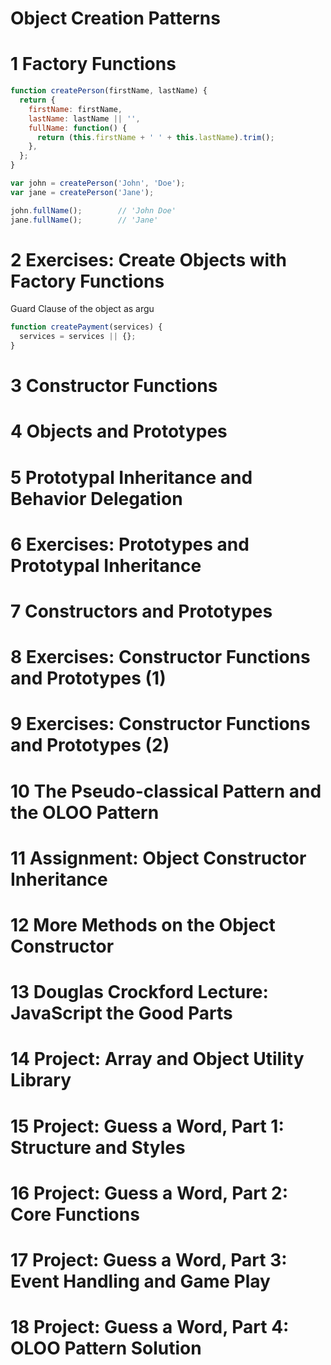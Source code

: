 Object Creation Patterns
==========================

# 1	Factory Functions

```js
function createPerson(firstName, lastName) {
  return {
    firstName: firstName,
    lastName: lastName || '',
    fullName: function() {
      return (this.firstName + ' ' + this.lastName).trim();
    },
  };
}

var john = createPerson('John', 'Doe');
var jane = createPerson('Jane');

john.fullName();        // 'John Doe'
jane.fullName();        // 'Jane'

```


# 2	Exercises: Create Objects with Factory Functions

Guard Clause of the object as argu

```js
function createPayment(services) {
  services = services || {};
}
```


# 3	Constructor Functions
# 4	Objects and Prototypes
# 5	Prototypal Inheritance and Behavior Delegation
# 6	Exercises: Prototypes and Prototypal Inheritance
# 7	Constructors and Prototypes
# 8	Exercises: Constructor Functions and Prototypes (1)
# 9	Exercises: Constructor Functions and Prototypes (2)
# 10	The Pseudo-classical Pattern and the OLOO Pattern
# 11	Assignment: Object Constructor Inheritance
# 12	More Methods on the Object Constructor
# 13	Douglas Crockford Lecture: JavaScript the Good Parts
# 14	Project: Array and Object Utility Library
# 15	Project: Guess a Word, Part 1: Structure and Styles
# 16	Project: Guess a Word, Part 2: Core Functions
# 17	Project: Guess a Word, Part 3: Event Handling and Game Play
# 18	Project: Guess a Word, Part 4: OLOO Pattern Solution